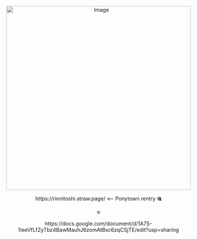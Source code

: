 <p align="center">
  <img width="500" height="500" alt="Image" src="https://files.catbox.moe/urdwi7.png" />
</p>

<p align="center">
https://rinnitoshi.straw.page/ <-- Ponytown rentry 🎕
<p align="center">
✮
<p align="center">
https://docs.google.com/document/d/1A7S-1ieeVfLfZyTbz4BawMauhJ6zomAtBxc6zqCSjTE/edit?usp=sharing
